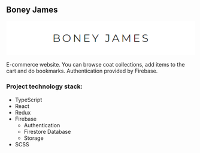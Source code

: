 ## Boney James

![App logo](/src/assets/logo.png)

E-commerce website. You can browse coat collections, add items to the cart and do bookmarks. Authentication provided by Firebase.

### Project technology stack:

- TypeScript
- React
- Redux
- Firebase
  - Authentication
  - Firestore Database
  - Storage
- SCSS
